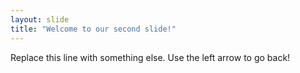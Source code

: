 ```yaml
---
layout: slide
title: "Welcome to our second slide!"
---
```

Replace this line with something else.
Use the left arrow to go back!
